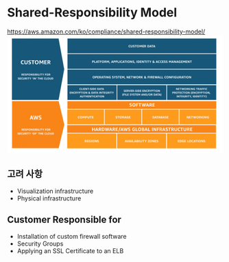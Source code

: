 # Shared-Responsibility Model

https://aws.amazon.com/ko/compliance/shared-responsibility-model/
![Alt text](./images/responsibility-model.jpg "Shared Responsibility Mdeo")

## 고려 사항
  - Visualization infrastructure
  - Physical infrastructure

## Customer Responsible for
  - Installation of custom firewall software
  - Security Groups
  - Applying an SSL Certificate to an ELB
 
